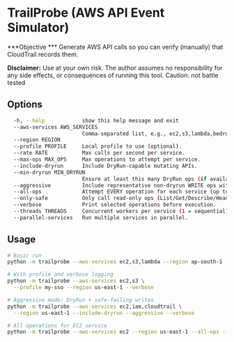 # TrailProbe (AWS API Event Simulator)

***Objective ***
Generate AWS API calls so you can verify (manually) that CloudTrail records them.  

**Disclaimer:** Use at your own risk. The author assumes no responsibility for any side effects, or consequences of running this tool. Caution: not battle tested

## Options
```bash
  -h, --help            show this help message and exit
  --aws-services AWS_SERVICES
                        Comma-separated list, e.g., ec2,s3,lambda,bedrock
  --region REGION
  --profile PROFILE     Local profile to use (optional).
  --rate RATE           Max calls per second per service.
  --max-ops MAX_OPS     Max operations to attempt per service.
  --include-dryrun      Include DryRun-capable mutating APIs.
  --min-dryrun MIN_DRYRUN
                        Ensure at least this many DryRun ops (if available).
  --aggressive          Include representative non-dryrun WRITE ops with bogus IDs to force safe server-side failure (CloudTrail will log).
  --all-ops             Attempt EVERY operation for each service (up to --max-ops). Overrides selection heuristics.
  --only-safe           Only call read-only ops (List/Get/Describe/Head).
  --verbose             Print selected operations before execution.
  --threads THREADS     Concurrent workers per service (1 = sequential).
  --parallel-services   Run multiple services in parallel.
```

## Usage
```bash
# Basic run
python -m trailprobe --aws-services ec2,s3,lambda --region ap-south-1

# With profile and verbose logging
python -m trailprobe --aws-services ec2,s3 \
  --profile my-sso --region us-east-1 --verbose

# Aggressive mode: DryRun + safe-failing writes
python -m trailprobe --aws-services ec2,iam,cloudtrail \
  --region us-east-1 --include-dryrun --aggressive --verbose

# All operations for EC2 service
python -m trailprobe --aws-services ec2 --region us-east-1 --all-ops --max-ops 9999
